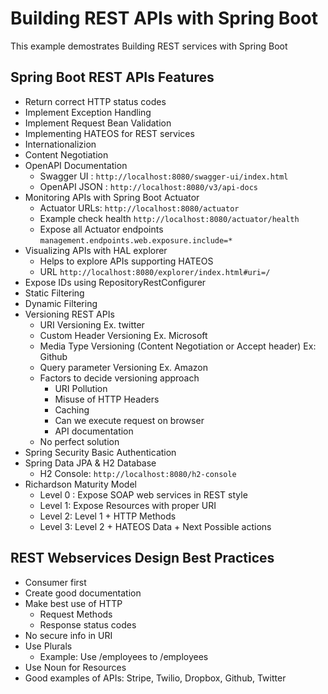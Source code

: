 # Building REST APIs with Spring Boot

This example demostrates Building REST services with Spring Boot

## Spring Boot REST APIs Features
- Return correct HTTP status codes
- Implement Exception Handling
- Implement Request Bean Validation
- Implementing HATEOS for REST services
- Internationalizion
- Content Negotiation
- OpenAPI Documentation
    - Swagger UI : `http://localhost:8080/swagger-ui/index.html`
    - OpenAPI JSON : `http://localhost:8080/v3/api-docs`
- Monitoring APIs with Spring Boot Actuator
    - Actuator URLs: `http://localhost:8080/actuator`
    - Example check health `http://localhost:8080/actuator/health`
    - Expose all Actuator endpoints `management.endpoints.web.exposure.include=*`
- Visualizing APIs with HAL explorer
    - Helps to explore APIs supporting HATEOS
    - URL `http://localhost:8080/explorer/index.html#uri=/`
- Expose IDs using RepositoryRestConfigurer
- Static Filtering
- Dynamic Filtering
- Versioning REST APIs
    - URI Versioning Ex. twitter
    - Custom Header Versioning Ex. Microsoft
    - Media Type Versioning (Content Negotiation or Accept header) Ex: Github
    - Query parameter Versioning Ex. Amazon
    - Factors to decide versioning approach
        - URI Pollution
        - Misuse of HTTP Headers
        - Caching
        - Can we execute request on browser
        - API documentation
    - No perfect solution
- Spring Security Basic Authentication
- Spring Data JPA & H2 Database
    - H2 Console: `http://localhost:8080/h2-console`
- Richardson Maturity Model
    - Level 0 : Expose SOAP web services in REST style
    - Level 1: Expose Resources with proper URI
    - Level 2: Level 1 + HTTP Methods
    - Level 3: Level 2 + HATEOS Data + Next Possible actions

## REST Webservices Design Best Practices

- Consumer first
- Create good documentation
- Make best use of HTTP
    - Request Methods
    - Response status codes
- No secure info in URI
- Use Plurals
    - Example: Use /employees to /employees
- Use Noun for Resources
- Good examples of APIs: Stripe, Twilio, Dropbox, Github, Twitter
    